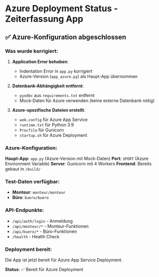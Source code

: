 # Azure Deployment Status - Zeiterfassung App

## ✅ Azure-Konfiguration abgeschlossen

### Was wurde korrigiert:

1. **Application Error behoben**: 
   - Indentation Error in `app.py` korrigiert
   - Azure-Version (`app_azure.py`) als Haupt-App übernommen

2. **Datenbank-Abhängigkeit entfernt**:
   - `pyodbc` aus `requirements.txt` entfernt
   - Mock-Daten für Azure verwenden (keine externe Datenbank nötig)

3. **Azure-spezifische Dateien erstellt**:
   - `web.config` für Azure App Service
   - `runtime.txt` für Python 3.9
   - `Procfile` für Gunicorn
   - `startup.sh` für Azure Deployment

### Azure-Konfiguration:

**Haupt-App**: `app.py` (Azure-Version mit Mock-Daten)
**Port**: `$PORT` (Azure Environment Variable)
**Server**: Gunicorn mit 4 Workers
**Frontend**: Bereits gebaut in `/build/`

### Test-Daten verfügbar:
- **Monteur**: `monteur/monteur`
- **Büro**: `buero/buero`

### API-Endpunkte:
- `/api/auth/login` - Anmeldung
- `/api/monteur/*` - Monteur-Funktionen
- `/api/buero/*` - Büro-Funktionen
- `/health` - Health Check

### Deployment bereit:
Die App ist jetzt bereit für Azure App Service Deployment.

**Status**: ✅ Bereit für Azure Deployment 